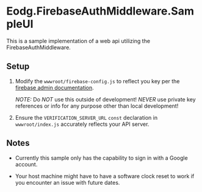 # Eodg.FirebaseAuthMiddleware.SampleUI

This is a sample implementation of a web api utilizing the FirebaseAuthMiddleware.

## Setup

1. Modify the `wwwroot/firebase-config.js` to reflect you key per the [firebase admin documentation](https://firebase.google.com/docs/web/setup#add_firebase_to_your_app).

   *NOTE:* Do *NOT* use this outside of development! *NEVER* use private key references or info for any purpose other than local development!

2. Ensure the `VERIFICATION_SERVER_URL` `const` declaration in `wwwroot/index.js` accurately reflects your API server.

## Notes

*  Currently this sample only has the capability to sign in with a Google account.

*  Your host machine might have to have a software clock reset to work if you encounter an issue with future dates.
